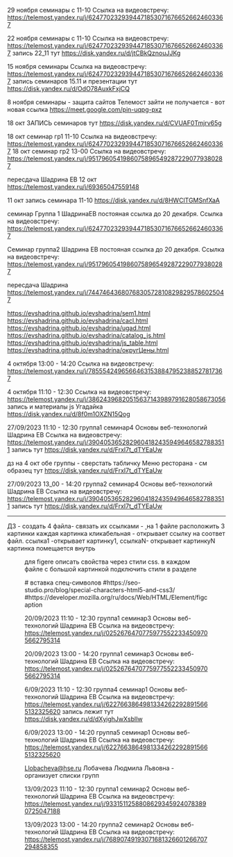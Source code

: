 29 ноября семинары с 11-10 Ссылка на видеовстречу: https://telemost.yandex.ru/j/62477023293944718530716766526624603367

22 ноября семинары c 11-10 Ссылка на видеовстречу: https://telemost.yandex.ru/j/62477023293944718530716766526624603367
запись 22_11 тут https://disk.yandex.ru/d/jtCBkQznouJJKg

15 ноября семинары Ссылка на видеовстречу: https://telemost.yandex.ru/j/62477023293944718530716766526624603367
запись семинаров 15.11 и презентации тут https://disk.yandex.ru/d/OdO78AuxkFxjCQ

8 ноября семинары - защита сайтов
Телемост зайти не получается - вот новая ссылка https://meet.google.com/pin-uqpg-pxz


18 окт ЗАПИСЬ семинаров тут https://disk.yandex.ru/d/CVUAF0Tmjrv65g

18 окт семинар гр1 11-10 Ссылка на видеовстречу: https://telemost.yandex.ru/j/62477023293944718530716766526624603367
18 окт семинар гр2 13-00 Ссылка на видеовстречу: https://telemost.yandex.ru/j/95179605419860758965492872290779380287

пересдача Шадрина ЕВ 12 окт
https://telemost.yandex.ru/j/69365047559148

11 окт запись семинара 11-10 https://disk.yandex.ru/d/8HWClTGMSnfXaA

семинар Группа 1 ШадринаЕВ постояная ссылка до 20 декабря.
Ссылка на видеовстречу: https://telemost.yandex.ru/j/62477023293944718530716766526624603367

Семинар группа2 Шадрина ЕВ постояная ссылка до 20 декабря.
Ссылка на видеовстречу: https://telemost.yandex.ru/j/95179605419860758965492872290779380287

пересдача Шадрина
https://telemost.yandex.ru/j/74474643680768305728108298295786025047


https://evshadrina.github.io/evshadrina/sem1.html
https://evshadrina.github.io/evshadrina/cacl.html
https://evshadrina.github.io/evshadrina/ugad.html
https://evshadrina.github.io/evshadrina/catalog_js.html
https://evshadrina.github.io/evshadrina/js_table.html
https://evshadrina.github.io/evshadrina/округЦены.html


4 октября 13:00  - 14:20 
Ссылка на видеовстречу: https://telemost.yandex.ru/j/78555424965664631538847952388527817367



4 октября 11:10  - 12:30  Ссылка на видеовстречу: https://telemost.yandex.ru/j/38624396820515637143989791628058673056
запись и материалы js Угадайка https://disk.yandex.ru/d/8f0m1OXZN15Qog


27/09/2023 11:10  - 12:30 группа1 семинар4 Основы веб-технологий Шадрина ЕВ
Ссылка на видеовстречу: https://telemost.yandex.ru/j/39040536528296041824359496465827883511
запись тут https://disk.yandex.ru/d/FrxI7t_dTYEaUw

дз на 4 окт обе группы - сверстать табличку Меню ресторана - см образец тут https://disk.yandex.ru/d/FrxI7t_dTYEaUw


27/09/2023 13_00  - 14:20 группа2 семинар4 Основы веб-технологий Шадрина ЕВ
Ссылка на видеовстречу: https://telemost.yandex.ru/j/39040536528296041824359496465827883511
запись тут https://disk.yandex.ru/d/FrxI7t_dTYEaUw

_________________________________________________________
ДЗ - создать 4 файла- связать их ссылками - <a href="ph-1.html"> <img src="preview-1.jpg" alt=""> </a>
на 1 файле расположить 3 картинки
каждая картинка кликабельная  - открывает ссылку на соответ файл. ссылка1 -открывает картинку1, ссылкаN- открывает картинкуN
картинка помещается внутрь <figure>
 для figere описать свойства через стили css. в каждом файле с большой картинкой подключить стили в разделе <head>
  <link rel="stylesheet" href="catsstyle.css">
# вставка спец-символов
#https://seo-studio.pro/blog/special-characters-html5-and-css3/
#https://developer.mozilla.org/ru/docs/Web/HTML/Element/figcaption




20/09/2023 11:10  - 12:30 группа1 семинар3 Основы веб-технологий Шадрина ЕВ
Ссылка на видеовстречу: https://telemost.yandex.ru/j/02526764707759775522334509705662795314

20/09/2023 13:00  - 14:20 группа1 семинар3 Основы веб-технологий Шадрина ЕВ
Ссылка на видеовстречу: https://telemost.yandex.ru/j/02526764707759775522334509705662795314


6/09/2023 11:10  - 12:30 группа4 семинар1 Основы веб-технологий Шадрина ЕВ
Ссылка на видеовстречу: https://telemost.yandex.ru/j/62276638649813342622928915665132325620
запись лежит тут https://disk.yandex.ru/d/dXyighJwXsblIw

6/09/2023 13:00 - 14:20 группа5 семинар1 Основы веб-технологий Шадрина ЕВ
Ссылка на видеовстречу: https://telemost.yandex.ru/j/62276638649813342622928915665132325620

Llobacheva@hse.ru Лобачева Людмила Львовна - организует списки групп


13/09/2023 11:10  - 12:30 группа1 семинар2 Основы веб-технологий Шадрина ЕВ
Ссылка на видеовстречу: https://telemost.yandex.ru/j/93315112588086293459240783890725047188

13/09/2023 13:00  - 14:20 группа2 семинар2 Основы веб-технологий Шадрина ЕВ
Ссылка на видеовстречу: https://telemost.yandex.ru/j/76890749193071681326601266707294858355



